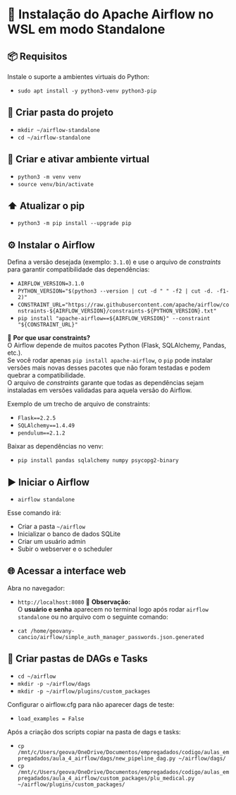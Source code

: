 # 🚀 Instalação do Apache Airflow no WSL em modo Standalone

## 📦 Requisitos
Instale o suporte a ambientes virtuais do Python:
- `sudo apt install -y python3-venv python3-pip`

## 📂 Criar pasta do projeto
- `mkdir ~/airflow-standalone`
- `cd ~/airflow-standalone`

## 🐍 Criar e ativar ambiente virtual
- `python3 -m venv venv`
- `source venv/bin/activate`

## ⬆️ Atualizar o pip
- `python3 -m pip install --upgrade pip`

## ⚙️ Instalar o Airflow
Defina a versão desejada (exemplo: `3.1.0`) e use o arquivo de *constraints* para garantir compatibilidade das dependências:
- `AIRFLOW_VERSION=3.1.0`
- `PYTHON_VERSION="$(python3 --version | cut -d " " -f2 | cut -d. -f1-2)"`
- `CONSTRAINT_URL="https://raw.githubusercontent.com/apache/airflow/constraints-${AIRFLOW_VERSION}/constraints-${PYTHON_VERSION}.txt"`
- `pip install "apache-airflow==${AIRFLOW_VERSION}" --constraint "${CONSTRAINT_URL}"`

🔎 **Por que usar constraints?**  
O Airflow depende de muitos pacotes Python (Flask, SQLAlchemy, Pandas, etc.).  
Se você rodar apenas `pip install apache-airflow`, o `pip` pode instalar versões mais novas desses pacotes que não foram testadas e podem quebrar a compatibilidade.  
O arquivo de *constraints* garante que todas as dependências sejam instaladas em versões validadas para aquela versão do Airflow.  

Exemplo de um trecho de arquivo de constraints:  
- `Flask==2.2.5`  
- `SQLAlchemy==1.4.49`  
- `pendulum==2.1.2`  


Baixar as dependências no venv:

- `pip install pandas sqlalchemy numpy psycopg2-binary`

## ▶️ Iniciar o Airflow
- `airflow standalone`

Esse comando irá:  
- Criar a pasta `~/airflow`  
- Inicializar o banco de dados SQLite  
- Criar um usuário admin  
- Subir o webserver e o scheduler  

## 🌐 Acessar a interface web
Abra no navegador:  
- `http://localhost:8080`
🔑 **Observação:**  
O **usuário e senha** aparecem no terminal logo após rodar `airflow standalone` ou no arquivo com o seguinte comando:

- `cat /home/geovany-cancio/airflow/simple_auth_manager_passwords.json.generated`

## 📂 Criar pastas de DAGs e Tasks

- `cd ~/airflow`
- `mkdir -p ~/airflow/dags`
- `mkdir -p ~/airflow/plugins/custom_packages`

Configurar o airflow.cfg para não aparecer dags de teste:
- `load_examples = False`

Após a criação dos scripts copiar na pasta de dags e tasks:

- `cp /mnt/c/Users/geova/OneDrive/Documentos/empregadados/codigo/aulas_empregadados/aula_4_airflow/dags/new_pipeline_dag.py ~/airflow/dags/`
- `cp /mnt/c/Users/geova/OneDrive/Documentos/empregadados/codigo/aulas_empregadados/aula_4_airflow/custom_packages/plu_medical.py ~/airflow/plugins/custom_packages/`